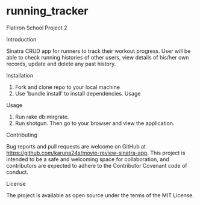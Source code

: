 # running_tracker
Flatiron School Project 2

Introduction

Sinatra CRUD app for runners to track their workout progress. User will be able to check running histories of other users, view details of his/her own records, update and delete any past history.

Installation

1. Fork and clone repo to your local machine
2. Use 'bundle install' to install dependencies.
Usage

Usage

1. Run rake db:mirgrate.
2. Run shotgun. Then go to your browser and view the application.

Contributing

Bug reports and pull requests are welcome on GitHub at https://github.com/karuna24s/movie-review-sinatra-app. This project is intended to be a safe and welcoming space for collaboration, and contributors are expected to adhere to the Contributor Covenant code of conduct.

License

The project is available as open source under the terms of the MIT License.